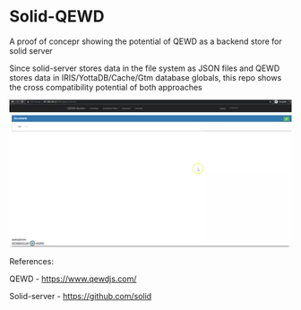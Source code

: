 # Solid-QEWD

A proof of concepr showing the potential of QEWD as a backend store for solid server

Since solid-server stores data in the file system as JSON files and QEWD stores data in IRIS/YottaDB/Cache/Gtm database globals, this repo shows the cross compatibility potential of both approaches

![Alt text](solid-qewd.webp?raw=true "QEWD with Solid Server")

References:

QEWD - https://www.qewdjs.com/

Solid-server - https://github.com/solid
